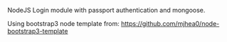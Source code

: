 NodeJS Login module with passport authentication and mongoose.

Using bootstrap3 node template from: https://github.com/mjhea0/node-bootstrap3-template
